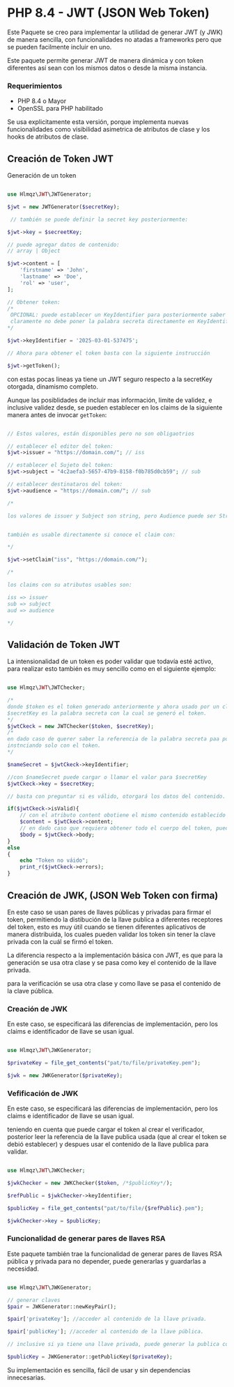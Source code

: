 # PHP 8.4  - JWT (JSON Web Token)

Este Paquete se creo para implementar la utilidad de generar JWT (y JWK) de manera sencilla,
con funcionalidades no atadas a frameworks pero que se pueden facilmente incluir en uno.

Este paquete permite generar JWT de manera dinámica y con token diferentes así sean con los mismos
datos o desde la misma instancia.

### Requerimientos

- PHP 8.4 o Mayor
- OpenSSL para PHP habilitado

Se usa explicitamente esta versión, porque implementa nuevas funcionalidades como visibilidad
asimetrica de atributos de clase y los hooks de atributos de clase.

## Creación de Token JWT

Generación de un token

```php

use Hlmqz\JWT\JWTGenerator;

$jwt = new JWTGenerator($secretKey);

 // también se puede definir la secret key posteriormente:

$jwt->key = $secreetKey;

// puede agregar datos de contenido:
// array | Object

$jwt->content = [
	'firstname' => 'John',
	'lastname' => 'Doe',
	'rol' => 'user',
];

// Obtener token:
/*
 OPCIONAL: puede establecer un KeyIdentifier para posteriormente saber qué palabra secreta uso,
 claramente no debe poner la palabra secreta directamente en KeyIdentifier.
*/

$jwt->keyIdentifier = '2025-03-01-537475';

// Ahora para obtener el token basta con la siguiente instrucción

$jwt->getToken();

```

con estas pocas lineas ya tiene un JWT seguro respecto a la secretKey otorgada, dinamismo completo.

Aunque las posiblidades de incluir mas información, limite de validez, e inclusive validez desde,
se pueden establecer en los claims de la siguiente manera antes de invocar `getToken`:

```php

// Estos valores, están disponibles pero no son obligaotrios

// establecer el editor del token:
$jwt->issuer = "https://domain.com/"; // iss

// establecer el Sujeto del token:
$jwt->subject = "4c2aefa3-5657-47b9-8158-f0b785d0cb59"; // sub

// establecer destinataros del token:
$jwt->audience = "https://domain.com/"; // sub

/*

los valores de issuer y Subject son string, pero Audience puede ser String o Array de Strings.


también es usable directamente si conoce el claim con:

*/

$jwt->setClaim("iss", "https://domain.com/");

/*

los claims con su atributos usables son:

iss => issuer
sub => subject
aud => audience

*/

```

## Validación de Token JWT

La intensionalidad de un token es poder validar que todavía esté activo, para realizar
esto también es muy sencillo como en el siguiente ejemplo:

```php

use Hlmqz\JWT\JWTChecker;

/*
donde $token es el token generado anteriormente y ahora usado por un cliente y
$secretKey es la palabra secreta con la cual se generó el token.
*/
$jwtCkeck = new JWTChecker($token, $secretKey);
/*
en dado caso de querer saber la referencia de la palabra secreta paa posteriormente procesar,
instnciando solo con el token.
*/

$nameSecret = $jwtCkeck->keyIdentifier;

//con $nameSecret puede cargar o llamar el valor para $secretKey
$jwtCkeck->key = $secretKey;

// basta con preguntar si es válido, otorgará los datos del contenido.

if($jwtCkeck->isValid){
	// con el atributo content obotiene el mismo contenido establecido al construir el token.
	$content = $jwtCkeck->content;
	// en dado caso que requiera obtener todo el cuerpo del token, puede hacerlo con el atributo body.
	$body = $jwtCkeck->body;
}
else
{
	echo "Token no váido";
	print_r($jwtCkeck->errors);
}

```

## Creación de JWK, (JSON Web Token con firma)

En este caso se usan pares de llaves públicas y privadas para firmar el token,
permitiendo la distibución de la llave publica a diferentes receptores del token, esto
es muy útil cuando se tienen diferentes aplicativos de manera distribuida, los cuales
pueden validar los token sin tener la clave privada con la cuál se firmó el token.

La diferencia respecto a la implementación básica con JWT, es que para la generación se
usa otra clase y se pasa como key el contenido de la llave privada.

para la verificación se usa otra clase y como llave se pasa el contenido de la clave pública.

### Creación de JWK

En este caso, se especificará las diferencias de implementación, pero los claims e
identificador de llave se usan igual.

```php

use Hlmqz\JWT\JWKGenerator;

$privateKey = file_get_contents("pat/to/file/privateKey.pem");

$jwk = new JWKGenerator($privateKey);

```

### Vefificación de JWK

En este caso, se especificará las diferencias de implementación, pero los claims e
identificador de llave se usan igual.

teniendo en cuenta que puede cargar el token al crear el verificador, posterior
leer la referencia de la llave publica usada (que al crear el token se debió establecer)
y despues usar el contenido de la llave publica para validar.

```php

use Hlmqz\JWT\JWKChecker;

$jwkChecker = new JWKChecker($token, /*$publicKey*/);

$refPublic = $jwkChecker->keyIdentifier;

$publicKey = file_get_contents("pat/to/file/{$refPublic}.pem");

$jwkChecker->key = $publicKey;

```

### Funcionalidad de generar pares de llaves RSA

Este paquete también trae la funcionalidad de generar pares de llaves RSA pública y privada
para no depender, puede generarlas y guardarlas a necesidad.

```php

use Hlmqz\JWT\JWKGenerator;

// generar claves
$pair = JWKGenerator::newKeyPair();

$pair['privateKey']; //acceder al contenido de la llave privada.

$pair['publicKey']; //acceder al contenido de la llave pública.

// inclusive si ya tiene una llave privada, puede generar la publica con:

$publicKey = JWKGenerator::getPublicKey($privateKey);

```

Su implementación es sencilla, fácil de usar y sin dependencias innecesarias.

